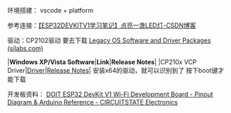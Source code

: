 环境搭建：
vscode + platform

参考连接：[【ESP32DEVKITV1学习笔记】点亮一盏LED灯-CSDN博客](https://blog.csdn.net/weixin_44415862/article/details/122369703)

驱动：CP2102驱动 要去下载
[Legacy OS Software and Driver Packages (silabs.com)](https://community.silabs.com/s/article/legacy-os-software-and-driver-packages?language=en_US)

|**Windows XP/Vista Software**|**Link**|**Release Notes**|
|CP210x VCP Driver|[Driver](http://www.silabs.com/documents/public/software/CP210x_VCP_Windows_XP_Vista.zip)|[Release Notes](http://www.silabs.com/documents/public/release-notes/CP210x_VCP_Windows_XP_Vista_Release_Notes.txt)|
安装x64的驱动，就可以识别到了
按下boot键才能下载

开发板资料：
[DOIT ESP32 DevKit V1 Wi-Fi Development Board - Pinout Diagram & Arduino Reference - CIRCUITSTATE Electronics](https://www.circuitstate.com/pinouts/doit-esp32-devkit-v1-wifi-development-board-pinout-diagram-and-reference/)

